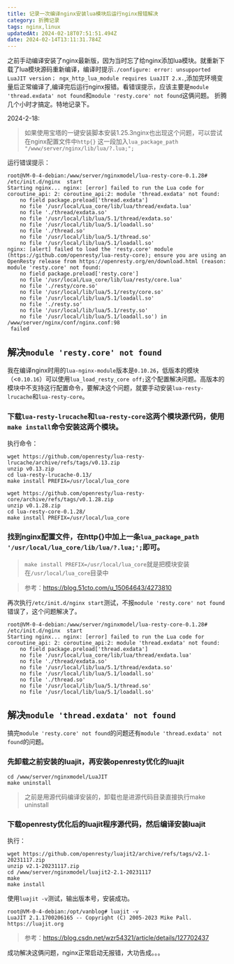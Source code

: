 ```yaml
---
title: 记录一次编译nginx安装lua模块后运行nginx报错解决
category: 折腾记录
tags: nginx,linux
updatedAt: 2024-02-18T07:51:51.494Z
date: 2024-02-14T13:11:31.784Z
---
```



之前手动编译安装了nginx最新版，因为当时忘了给nginx添加lua模块。就重新下载了lua模块源码重新编译，编译时提示`./configure: error: unsupported LuaJIT version； ngx_http_lua_module requires LuaJIT 2.x.`,添加完环境变量后正常编译了,编译完后运行nginx报错。看错误提示，应该主要是`module 'thread.exdata' not found`和`module 'resty.core' not found`这俩问题。
折腾几个小时才搞定。特地记录下。

2024-2-18:
>如果使用宝塔的一键安装脚本安装1.25.3nginx也出现这个问题，可以尝试在nginx配置文件中`http{}`
>这一段加入`lua_package_path "/www/server/nginx/lib/lua/?.lua;";`

<!-- more -->


运行错误提示：
```
root@VM-0-4-debian:/www/server/nginxmodel/lua-resty-core-0.1.28# /etc/init.d/nginx  start
Starting nginx... nginx: [error] failed to run the Lua code for coroutine_api: 2: coroutine_api:2: module 'thread.exdata' not found:
	no field package.preload['thread.exdata']
	no file '/usr/local/Lua_core/lib/lua/thread/exdata.lua'
	no file './thread/exdata.so'
	no file '/usr/local/lib/lua/5.1/thread/exdata.so'
	no file '/usr/local/lib/lua/5.1/loadall.so'
	no file './thread.so'
	no file '/usr/local/lib/lua/5.1/thread.so'
	no file '/usr/local/lib/lua/5.1/loadall.so'
nginx: [alert] failed to load the 'resty.core' module (https://github.com/openresty/lua-resty-core); ensure you are using an OpenResty release from https://openresty.org/en/download.html (reason: module 'resty.core' not found:
	no field package.preload['resty.core']
	no file '/usr/local/Lua_core/lib/lua/resty/core.lua'
	no file './resty/core.so'
	no file '/usr/local/lib/lua/5.1/resty/core.so'
	no file '/usr/local/lib/lua/5.1/loadall.so'
	no file './resty.so'
	no file '/usr/local/lib/lua/5.1/resty.so'
	no file '/usr/local/lib/lua/5.1/loadall.so') in /www/server/nginx/conf/nginx.conf:98
 failed
```

## 解决`module 'resty.core' not found`

我在编译nginx时用的`lua-nginx-module`版本是`0.10.26`，低版本的模块（<`0.10.16`）可以使用`lua_load_resty_core off;`这个配置解决问题。高版本的模块中不支持这行配置命令，要解决这个问题，就要手动安装`lua-resty-lrucache`和`lua-resty-core`。


### 下载`lua-resty-lrucache`和`lua-resty-core`这两个模块源代码，使用`make install`命令安装这两个模块。

执行命令：

```
wget https://github.com/openresty/lua-resty-lrucache/archive/refs/tags/v0.13.zip
unzip v0.13.zip
cd lua-resty-lrucache-0.13/
make install PREFIX=/usr/local/lua_core

wget https://github.com/openresty/lua-resty-core/archive/refs/tags/v0.1.28.zip
unzip v0.1.28.zip
cd lua-resty-core-0.1.28/
make install PREFIX=/usr/local/lua_core
```

### 找到nginx配置文件，在http{}中加上一条`lua_package_path '/usr/local/lua_core/lib/lua/?.lua;';`即可。


>`make install PREFIX=/usr/local/lua_core`就是把模块安装在`/usr/local/lua_core`目录中

>参考：https://blog.51cto.com/u_15064643/4273810

再次执行`/etc/init.d/nginx start`测试，不报`module 'resty.core' not found`错误了，这个问题解决了。

```
root@VM-0-4-debian:/www/server/nginxmodel/lua-resty-core-0.1.28# /etc/init.d/nginx  start
Starting nginx... nginx: [error] failed to run the Lua code for coroutine_api: 2: coroutine_api:2: module 'thread.exdata' not found:
	no field package.preload['thread.exdata']
	no file '/usr/local/lua_core/lib/lua/thread/exdata.lua'
	no file './thread/exdata.so'
	no file '/usr/local/lib/lua/5.1/thread/exdata.so'
	no file '/usr/local/lib/lua/5.1/loadall.so'
	no file './thread.so'
	no file '/usr/local/lib/lua/5.1/thread.so'
	no file '/usr/local/lib/lua/5.1/loadall.so'
```


##  解决`module 'thread.exdata' not found`

搞完`module 'resty.core' not found`的问题还有`module 'thread.exdata' not found`的问题。



### 先卸载之前安装的luajit，再安装openresty优化的luajit

```
cd /www/server/nginxmodel/LuaJIT
make uninstall
```
>之前是用源代码编译安装的，卸载也是进源代码目录直接执行make uninstall



### 下载openresty优化后的luajit程序源代码，然后编译安装luajit

执行：

```
wget https://github.com/openresty/luajit2/archive/refs/tags/v2.1-20231117.zip
unzip v2.1-20231117.zip
cd /www/server/nginxmodel/luajit2-2.1-20231117
make
make install
```

使用`luajit -v`测试，输出版本号，安装成功。

```
root@VM-0-4-debian:/opt/vanblog# luajit -v
LuaJIT 2.1.1700206165 -- Copyright (C) 2005-2023 Mike Pall. https://luajit.org
```

>参考：https://blog.csdn.net/wzr54321/article/details/127702437

成功解决这俩问题，nginx正常启动无报错，大功告成。。。